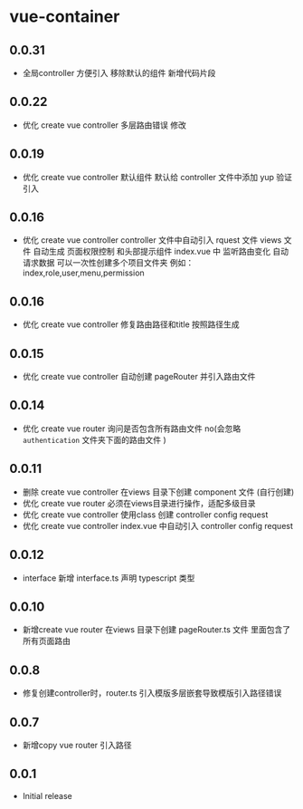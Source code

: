 # vue-container 


## 0.0.31
- 全局controller 方便引入
      移除默认的组件
      新增代码片段

## 0.0.22
- 优化 create vue controller 
      多层路由错误 修改
      

## 0.0.19
- 优化 create vue controller 
      默认组件
      默认给 controller 文件中添加 yup 验证引入
      



## 0.0.16
- 优化 create vue controller 
      controller 文件中自动引入 rquest 文件
      views 文件 自动生成 页面权限控制 和头部提示组件
      index.vue 中 监听路由变化 自动请求数据
      可以一次性创建多个项目文件夹 例如：index,role,user,menu,permission
      

## 0.0.16
- 优化 create vue controller 修复路由路径和title 按照路径生成

## 0.0.15
- 优化 create vue controller 自动创建 pageRouter 并引入路由文件

## 0.0.14
- 优化 create vue router 询问是否包含所有路由文件 no(会忽略 `authentication` 文件夹下面的路由文件 )

## 0.0.11
- 删除 create vue controller 在views 目录下创建 component 文件 (自行创建)
- 优化 create vue router 必须在views目录进行操作，适配多级目录
- 优化 create vue controller 使用class 创建 controller config request
- 优化 create vue controller index.vue 中自动引入 controller config request

## 0.0.12
- interface 新增 interface.ts 声明 typescript 类型

## 0.0.10
- 新增create vue router 在views 目录下创建 pageRouter.ts 文件 里面包含了所有页面路由

## 0.0.8
- 修复创建controller时，router.ts 引入模版多层嵌套导致模版引入路径错误

## 0.0.7
- 新增copy vue router 引入路径

## 0.0.1
- Initial release